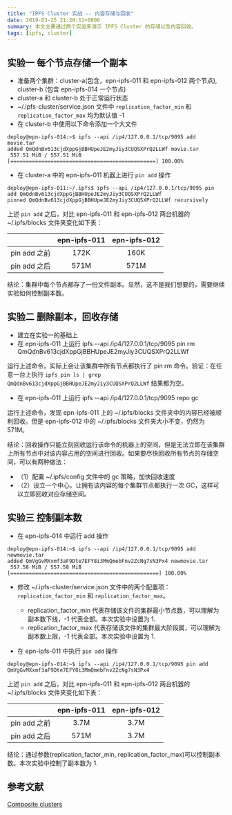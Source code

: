 ```yaml
---
title: "IPFS Cluster 实战 -- 内容存储与回收"
date: 2019-03-25 21:20:11+0800
summary: 本文主要通过两个实验来演示 IPFS Cluster 的存储以及内容回收。
tags: [ipfs, cluster]
---
```


## 实验一 每个节点存储一个副本

- 准备两个集群：cluster-a(包含，epn-ipfs-011 和 epn-ipfs-012 两个节点), cluster-b (包含 epn-ipfs-014 一个节点)
- cluster-a 和 cluster-b 处于正常运行状态 
- ~/.ipfs-cluster/service.json 文件中 `replication_factor_min` 和 `replication_factor_max` 均为默认值 -1
- 在 cluster-b 中使用以下命令添加一个大文件

```
deploy@epn-ipfs-014:~$ ipfs --api /ip4/127.0.0.1/tcp/9095 add movie.tar
added QmQdnBv613cjdXppGjBBHUpeJE2myJiy3CUQSXPrQ2LLWf movie.tar
 557.51 MiB / 557.51 MiB [===============================================] 100.00%
```

- 在 cluster-a 中的 epn-ipfs-011 机器上进行 `pin add` 操作

```
deploy@epn-ipfs-011:~/.ipfs$ ipfs --api /ip4/127.0.0.1/tcp/9095 pin add QmQdnBv613cjdXppGjBBHUpeJE2myJiy3CUQSXPrQ2LLWf
pinned QmQdnBv613cjdXppGjBBHUpeJE2myJiy3CUQSXPrQ2LLWf recursively
```

上述 `pin add` 之后，对比 epn-ipfs-011 和 epn-ipfs-012 两台机器的 ~/.ipfs/blocks 文件夹变化如下表：

|  | epn-ipfs-011 | epn-ipfs-012 |
| :-: | :-: | :-: |
| pin add 之前 | 172K | 160K |
| pin add 之后 | 571M | 571M |

结论：集群中每个节点都存了一份文件副本。显然，这不是我们想要的，需要继续实验如何控制副本数。


## 实验二 删除副本，回收存储

- 建立在实验一的基础上
- 在 epn-ipfs-011 上运行 ipfs --api /ip4/127.0.0.1/tcp/9095 pin rm QmQdnBv613cjdXppGjBBHUpeJE2myJiy3CUQSXPrQ2LLWf

运行上述命令，实际上会让该集群中所有节点都执行了 pin rm 命令。验证：在任意一台上执行  `ipfs pin ls | grep QmQdnBv613cjdXppGjBBHUpeJE2myJiy3CUQSXPrQ2LLWf` 结果都为空。

- 在 epn-ipfs-011 上运行 ipfs --api /ip4/127.0.0.1/tcp/9095 repo gc

运行上述命令，发现 epn-ipfs-011 上的 ~/.ipfs/blocks 文件夹中的内容已经被顺利回收。但是 epn-ipfs-012 中的 ~/.ipfs/blocks 文件夹大小不变，仍然为 571M。

结论：回收操作只能立刻回收运行该命令的机器上的空间，但是无法立即在该集群上所有节点中对该内容占用的空间进行回收。如果要尽快回收所有节点的存储空间，可以有两种做法：
- （1）配置 ~/.ipfs/config 文件中的 gc 策略，加快回收速度  
- （2）设立一个中心，让拥有该内容的每个集群节点都执行一次 GC，这样可以立即回收对应存储空间。

## 实验三 控制副本数

- 在 epn-ipfs-014 中运行 add 操作

```
deploy@epn-ipfs-014:~$ ipfs --api /ip4/127.0.0.1/tcp/9095 add newmovie.tar
added QmVgGvMXxmf3aF9Dte7EFY8i3MmQmebFnv2ZcNg7sN3Px4 newmovie.tar
 557.58 MiB / 557.58 MiB [================================================] 100.00%
```

- 修改 ~/.ipfs-cluster/service.json 文件中的两个配置项： `replication_factor_min` 和 `replication_factor_max`。
    - replication_factor_min  代表存储该文件的集群最小节点数，可以理解为副本数下线，-1 代表全部。本次实验中设置为 1.
    - replication_factor_max  代表存储该文件的集群最大阶段属，可以理解为副本数上限，-1 代表全部。本次实验中设置为 1.

- 在 epn-ipfs-011 中执行 `pin add` 操作

```
deploy@epn-ipfs-014:~$ ipfs --api /ip4/127.0.0.1/tcp/9095 pin add QmVgGvMXxmf3aF9Dte7EFY8i3MmQmebFnv2ZcNg7sN3Px4
```

上述 `pin add` 之后，对比 epn-ipfs-011 和 epn-ipfs-012 两台机器的 ~/.ipfs/blocks 文件夹变化如下表：

|  | epn-ipfs-011 | epn-ipfs-012 |
| :-: | :-: | :-: |
| pin add 之前 | 3.7M | 3.7M |
| pin add 之后 | 571M | 3.7M |


结论：通过参数(replication_factor_min, replication_factor_max)可以控制副本数。本次实验中控制了副本数为 1.


## 参考文献

[Composite clusters](https://cluster.ipfs.io/documentation/composite-clusters/#a-cluster-of-clusters)


